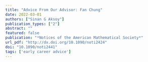 ```yaml
---
title: "Advice From Our Advisor: Fan Chung"
date: 2022-03-01
authors: ["Sinan G Aksoy"]
publication_types: ["2"]
abstract: ""
featured: false
publication: "*Notices of the American Mathematical Society*"
url_pdf: "http://dx.doi.org/10.1090/noti2424"
doi: "10.1090/noti2441"
tags: ['early career advice']
---
```

